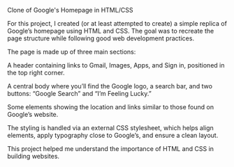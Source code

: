 Clone of Google's Homepage in HTML/CSS

For this project, I created (or at least attempted to create) a simple replica of Google’s homepage using HTML and CSS.
The goal was to recreate the page structure while following good web development practices.

The page is made up of three main sections:

A header containing links to Gmail, Images, Apps, and Sign in, positioned in the top right corner.

A central body where you’ll find the Google logo, a search bar, and two buttons: “Google Search” and “I’m Feeling Lucky.”

Some elements showing the location and links similar to those found on Google’s website.

The styling is handled via an external CSS stylesheet,
which helps align elements, apply typography close to Google’s, and ensure a clean layout.

This project helped me understand the importance of HTML and CSS in building websites.

